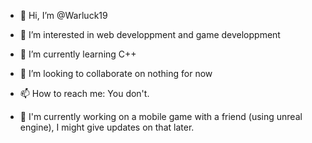 - 👋 Hi, I’m @Warluck19
- 👀 I’m interested in web developpment and game developpment
- 🌱 I’m currently learning C++
- 💞️ I’m looking to collaborate on nothing for now
- 📫 How to reach me: You don't.

- 📱 I'm currently working on a mobile game with a friend (using unreal engine), I might give updates on that later.

<!---
Warluck19/Warluck19 is a ✨ special ✨ repository because its `README.md` (this file) appears on your GitHub profile.
You can click the Preview link to take a look at your changes.
--->
